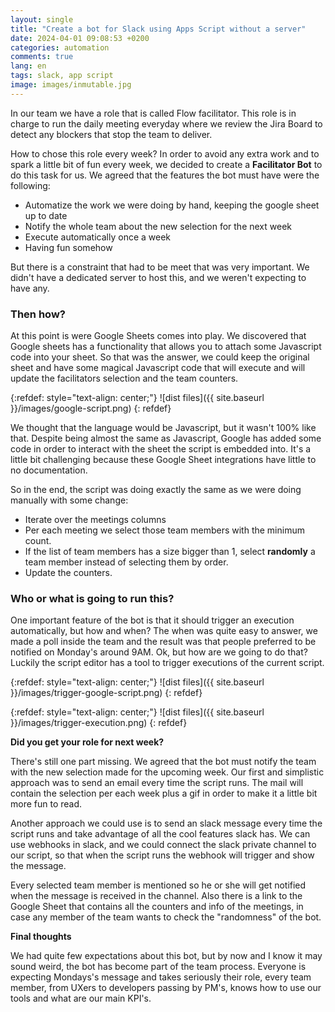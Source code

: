 ```yaml
---
layout: single
title: "Create a bot for Slack using Apps Script without a server"
date: 2024-04-01 09:08:53 +0200
categories: automation
comments: true
lang: en
tags: slack, app script 
image: images/inmutable.jpg
---
```


In our team we have a role that is called Flow facilitator. This role is in charge to run the daily meeting everyday where we review the Jira Board to detect any blockers that stop the team to deliver. 

How to chose this role every week? In order to avoid any extra work and to spark a little bit of fun every week, we decided to create a **Facilitator Bot** to do this task for us. We agreed that the features the bot must have were the following:

- Automatize the work we were doing by hand, keeping the google sheet up to date
- Notify the whole team about the new selection for the next week
- Execute automatically once a week
- Having fun somehow

But there is a constraint that had to be meet that was very important. We didn't have a dedicated server to host this, and we weren't expecting to have any.

### **Then how?**

At this point is were Google Sheets comes into play. We discovered that Google sheets has a functionality that allows you to attach some Javascript code into your sheet. So that was the answer, we could keep the original sheet and have some magical Javascript code that will execute and will update the facilitators selection and the team counters.

{:refdef: style="text-align: center;"}
![dist files]({{ site.baseurl }}/images/google-script.png)
{: refdef}

We thought that the language would be Javascript, but it wasn't 100% like that. Despite being almost the same as Javascript, Google has added some code in order to interact with the sheet the script is embedded into. It's a little bit challenging because these Google Sheet integrations have little to no documentation.

So in the end, the script was doing exactly the same as we were doing manually with some change:

- Iterate over the meetings columns
- Per each meeting we select those team members with the minimum count.
- If the list of team members has a size bigger than 1, select **randomly** a team member instead of selecting them by order.
- Update the counters.

### **Who or what is going to run this?**

One important feature of the bot is that it should trigger an execution automatically, but how and when? The when was quite easy to answer, we made a poll inside the team and the result was that people preferred to be notified on Monday's around 9AM. Ok, but how are we going to do that? Luckily the script editor has a tool to trigger executions of the current script.

{:refdef: style="text-align: center;"}
![dist files]({{ site.baseurl }}/images/trigger-google-script.png)
{: refdef}

{:refdef: style="text-align: center;"}
![dist files]({{ site.baseurl }}/images/trigger-execution.png)
{: refdef}

**Did you get your role for next week?**

There's still one part missing. We agreed that the bot must notify the team with the new selection made for the upcoming week. Our first and simplistic approach was to send an email every time the script runs. The mail will contain the selection per each week plus a gif in order to make it a little bit more fun to read.

Another approach we could use is to send an slack message every time the script runs and take advantage of all the cool features slack has. We can use webhooks in slack, and we could connect the slack private channel to our script, so that when the script runs the webhook will trigger and show the message.

Every selected team member is mentioned so he or she will get notified when the message is received in the channel. Also there is a link to the Google Sheet that contains all the counters and info of the meetings, in case any member of the team wants to check the "randomness" of the bot.

**Final thoughts**

We had quite few expectations about this bot, but by now and I know it may sound weird, the bot has become part of the team process. Everyone is expecting Mondays's message and takes seriously their role, every team member, from UXers to developers passing by PM's, knows how to use our tools and what are our main KPI's.


